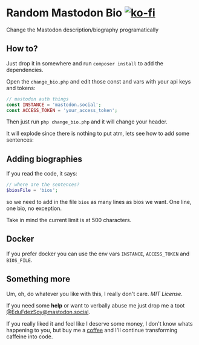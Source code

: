 # Random Mastodon Bio [![ko-fi](https://www.ko-fi.com/img/githubbutton_sm.svg)](https://ko-fi.com/EduFdezSoy)
Change the Mastodon description/biography programatically

## How to?
Just drop it in somewhere and run `composer install` to add the dependencies.  

Open the `change_bio.php` and edit those const and vars with your api keys and tokens:
```php
// mastodon auth things
const INSTANCE = 'mastodon.social';
const ACCESS_TOKEN = 'your_access_token';
```

Then just run `php change_bio.php` and it will change your header.

It will explode since there is nothing to put atm, lets see how to add some sentences:

## Adding biographies
If you read the code, it says:

```php
// where are the sentences?
$biosFile = 'bios';
```

so we need to add in the file `bios` as many lines as bios we want. One line, one bio, no exception.  

Take in mind the current limit is at 500 characters.

## Docker
If you prefer docker you can use the env vars `INSTANCE`, `ACCESS_TOKEN` and `BIOS_FILE`.

## Something more
Um, oh, do whatever you like with this, I really don't care. *MIT License*.  

If you need some **help** or want to verbally abuse me just drop me a toot [@EduFdezSoy@mastodon.social](https://mastodon.social/@EduFdezSoy).  

If you really liked it and feel like I deserve some money, I don't know whats happening to you, but buy me a [coffee](https://ko-fi.com/EduFdezSoy) and I'll continue transforming caffeine into code.
